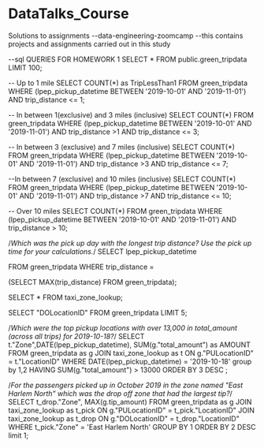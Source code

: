 # DataTalks_Course
 Solutions to assignments
--data-engineering-zoomcamp
--this contains projects and assignments carried out in this study


--sql QUERIES FOR HOMEWORK 1
SELECT * FROM public.green_tripdata
LIMIT 100;

-- Up to 1 mile
SELECT COUNT(*) as TripLessThan1
FROM green_tripdata
WHERE (lpep_pickup_datetime BETWEEN '2019-10-01' AND '2019-11-01')
AND trip_distance <= 1;

-- In between 1(exclusive) and 3 miles (inclusive)
SELECT COUNT(*)
FROM green_tripdata
WHERE (lpep_pickup_datetime BETWEEN '2019-10-01' AND '2019-11-01')
AND trip_distance >1 AND trip_distance <= 3;

-- In between 3 (exclusive) and 7 miles (inclusive)
SELECT COUNT(*)
FROM green_tripdata
WHERE (lpep_pickup_datetime BETWEEN '2019-10-01' AND '2019-11-01')
AND trip_distance >3 AND trip_distance <= 7;

--In between 7 (exclusive) and 10 miles (inclusive)
SELECT COUNT(*)
FROM green_tripdata
WHERE (lpep_pickup_datetime BETWEEN '2019-10-01' AND '2019-11-01')
AND trip_distance >7 AND trip_distance <= 10;

-- Over 10 miles
SELECT COUNT(*)
FROM green_tripdata
WHERE (lpep_pickup_datetime BETWEEN '2019-10-01' AND '2019-11-01')
AND trip_distance > 10;

/*Which was the pick up day with the longest trip distance?
Use the pick up time for your calculations.*/
SELECT lpep_pickup_datetime

FROM green_tripdata
WHERE trip_distance =

(SELECT MAX(trip_distance)
FROM green_tripdata);

SELECT *
FROM taxi_zone_lookup;

SELECT "DOLocationID"
FROM green_tripdata
LIMIT 5;

/*Which were the top pickup locations 
with over 13,000 in total_amount
(across all trips) for 2019-10-18?*/
SELECT t."Zone",DATE(lpep_pickup_datetime), SUM(g."total_amount") as AMOUNT
FROM green_tripdata as g
JOIN taxi_zone_lookup as t
ON g."PULocationID" = t."LocationID"
WHERE DATE(lpep_pickup_datetime) = '2019-10-18'
group by 1,2
HAVING SUM(g."total_amount") > 13000
ORDER BY 3 DESC
;


/*For the passengers picked up in October 2019 
in the zone named "East Harlem North" 
which was the drop off zone that had the largest tip?*/
SELECT t_drop."Zone", MAX(g.tip_amount)
FROM green_tripdata as g
JOIN taxi_zone_lookup as t_pick
ON g."PULocationID" = t_pick."LocationID"
JOIN taxi_zone_lookup as t_drop
ON g."DOLocationID" = t_drop."LocationID"
WHERE t_pick."Zone" = 'East Harlem North'
GROUP BY 1
ORDER BY 2 DESC
limit 1;